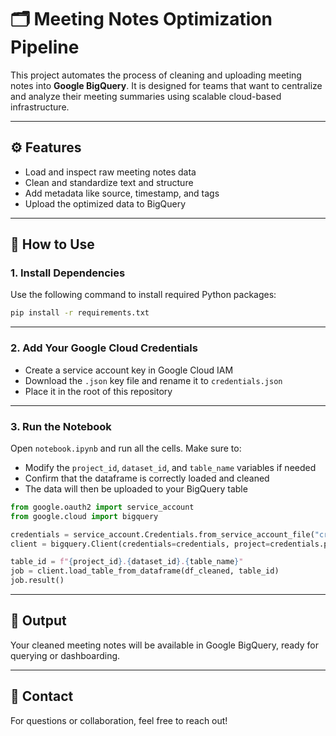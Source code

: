 # 🗂️ Meeting Notes Optimization Pipeline

This project automates the process of cleaning and uploading meeting notes into **Google BigQuery**. It is designed for teams that want to centralize and analyze their meeting summaries using scalable cloud-based infrastructure.

---

## ⚙️ Features

- Load and inspect raw meeting notes data
- Clean and standardize text and structure
- Add metadata like source, timestamp, and tags
- Upload the optimized data to BigQuery

---

## 🚀 How to Use

### 1. Install Dependencies

Use the following command to install required Python packages:

```bash
pip install -r requirements.txt
```

---

### 2. Add Your Google Cloud Credentials

- Create a service account key in Google Cloud IAM
- Download the `.json` key file and rename it to `credentials.json`
- Place it in the root of this repository

---

### 3. Run the Notebook

Open `notebook.ipynb` and run all the cells. Make sure to:

- Modify the `project_id`, `dataset_id`, and `table_name` variables if needed
- Confirm that the dataframe is correctly loaded and cleaned
- The data will then be uploaded to your BigQuery table

```python
from google.oauth2 import service_account
from google.cloud import bigquery

credentials = service_account.Credentials.from_service_account_file("credentials.json")
client = bigquery.Client(credentials=credentials, project=credentials.project_id)

table_id = f"{project_id}.{dataset_id}.{table_name}"
job = client.load_table_from_dataframe(df_cleaned, table_id)
job.result()
```

---

## 📁 Output

Your cleaned meeting notes will be available in Google BigQuery, ready for querying or dashboarding.

---

## 📩 Contact

For questions or collaboration, feel free to reach out!

